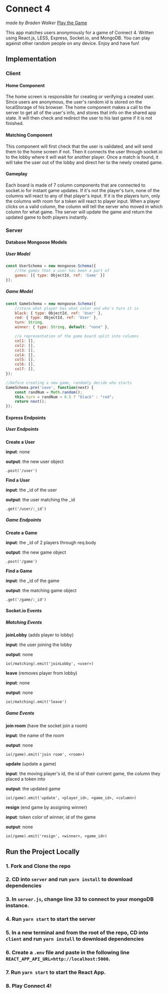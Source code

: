 # Connect 4

*made by Braden Walker*
[Play the Game](https://connect-1234.netlify.com/)

This app matches users anonymously for a game of Connect 4. Written using React.js, LESS, Express, Socket.io, and MongoDB. You can play against other random people on any device. Enjoy and have fun!

## Implementation

### Client

#### Home Component
The home screen is responsible for creating or verifying a created user. Since users are anonymous, the user's random id is stored on the localStorage of his browser. The home component makes a call to the server to get all of the user's info, and stores that info on   the shared app state. It will then check and redirect the user to his last game if it is not finished.

#### Matching Component
This component will first check that the user is validated, and will send them to the home screen if not. Then it connects the user through socket.io to the lobby where it will wait for another player. Once a match is found, it will take the user out of the lobby and direct her to the newly created game.

#### Gameplay
Each board is made of 7 column components that are connected to socket.io for instant game updates. If it's not the player's turn, none of the columns will react to any of that player's input. If it is the players turn, only the columns with room for a token will react to player input. When a player clicks on a valid column, the column will tell the server who moved in which column for what game. The server will update the game and return the updated game to both players instantly.


### Server

#### Database Mongoose Models

##### User Model

```javascript
const UserSchema = new mongoose.Schema({
    //the games that a user has been a part of
    games: [{ type: ObjectId, ref: 'Game' }]
});
```

##### Game Model

```javascript
const GameSchema = new mongoose.Schema({
    //store what player has what color and who's turn it is
    black: { type: ObjectId, ref: 'User' },
    red: { type: ObjectId, ref: 'User' },
    turn: String,
    winner: { type: String, default: "none" },

    //a representation of the game board split into columns
    col1: [],
    col2: [],
    col3: [],
    col4: [],
    col5: [],
    col6: [],
    col7: [],
});

//before creating a new game, randomly decide who starts
GameSchema.pre('save', function(next) {
    const randNum = Math.random();
    this.turn = randNum < 0.5 ? "black" : "red";
    return next();
});
```

#### Express Endpoints

##### User Endpoints

**Create a User**

**input**: none

**output**: the new user object

`.post('/user')`

**Find a User**

**input**: the _id of the user

**output**: the user matching the _id

`.get('/user/:_id')`

##### Game Endpoints

**Create a Game**

**input**: the _id of 2 players through req.body

**output**: the new game object

`.post('/game')`

**Find a Game**

**input**: the _id of the game

**output**: the matching game object

`.get('/game/:_id')`


#### Socket<span>.i</span>o Events

##### Matching Events

**joinLobby** (adds player to lobby)

**input**: the user joining the lobby

**output**: none

`io(/matching).emit('joinLobby', <user>)`

**leave** (removes player from lobby)

**input**: none

**output**: none

`io(/matching).emit('leave')`

##### Game Events

**join room** (have the socket join a room)

**input**: the name of the room

**output**: none

`io(/game).emit('join room', <room>)`

**update** (update a game)

**input**: the moving player's id, the id of their current game, the column they placed a token into

**output**: the updated game

`io(/game).emit('update', <player_id>, <game_id>, <column>)`

**resign** (end game by assigning winner)

**input**: token color of winner, id of the game

**output**: none

`io(/game).emit('resign', <winner>, <game_id>)`


## Run the Project Locally

### 1. Fork and Clone the repo

### 2. CD into `server` and run `yarn install` to download dependencies

### 3. In `server.js`, change line 33 to connect to your mongoDB instance.

### 4. Run `yarn start` to start the server

### 5. In a new terminal and from the root of the repo, CD into `client` and run `yarn install` to download dependencies

### 6. Create a `.env` file and paste in the following line `REACT_APP_API_URL=http://localhost:5000`.

### 7. Run `yarn start` to start the React App.

### 8. Play Connect 4!
